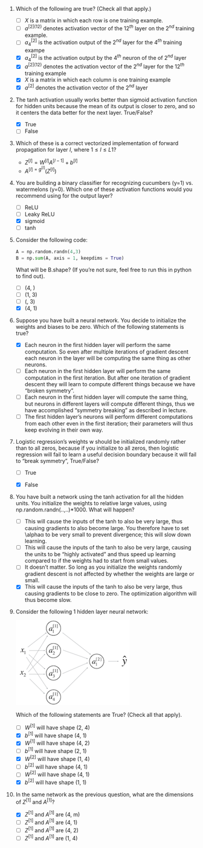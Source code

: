 1. Which of the following are true? (Check all that apply.)
    - [ ] $X$ is a matrix in which each row is one training example.
    - [ ] $a^{[2](1 2)}$ denotes activation vector of the $12^{th}$ layer on the $2^{nd}$ training example.
    - [ ] $a^{[2]}_ 4$ is the activation output of the $2^{nd}$ layer for the $4^{th}$ training exampe
    - [x] $a^{[2]}_ 4$ is the activation output by the $4^{th}$ neuron of the of $2^{nd}$ layer
    - [x] $a^{[2](1 2)}$ denotes the activation vector of the $2^{nd}$ layer for the $12^{th}$ training example
    - [x] $X$ is a matrix in which each column is one training example
    - [x] $a^{[2]}$ denotes the activation vector of the $2^{nd}$ layer

2. The tanh activation usually works better than sigmoid activation function for hidden units because the mean of its output is closer to zero, and so it centers the data better for the next layer. True/False?
    - [x] True
    - [ ] False

3. Which of these is a correct vectorized implementation of forward propagation for layer $l$, where $1 \leq l \leq L1$?
    - $Z^{[l]}=W^{[l]}A^{[l-1]}+b^{[l]}$
    - $A^{[l]=g^{[l]}}(Z^{[l]})$

4. You are building a binary classifier for recognizing cucumbers (y=1) vs. watermelons (y=0). Which one of these activation functions would you recommend using for the output layer?
    - [ ] ReLU
    - [ ] Leaky ReLU
    - [x] sigmoid
    - [ ] tanh

5. Consider the following code:
    
    ```python
    A = np.random.randn(4,3)
    B = np.sum(A, axis = 1, keepdims = True)
    ```

    What will be B.shape? (If you’re not sure, feel free to run this in python to find out).

    - [ ] (4, )
    - [ ] (1, 3)
    - [ ] (, 3)
    - [x] (4, 1)

6. Suppose you have built a neural network. You decide to initialize the weights and biases to be zero. Which of the following statements is true?
    - [x] Each neuron in the first hidden layer will perform the same computation. So even after multiple iterations of gradient descent each neuron in the layer will be computing the same thing as other neurons.
    - [ ] Each neuron in the first hidden layer will perform the same computation in the first iteration. But after one iteration of gradient descent they will learn to compute different things because we have “broken symmetry”.
    - [ ] Each neuron in the first hidden layer will compute the same thing, but neurons in different layers will compute different things, thus we have accomplished “symmetry breaking” as described in lecture.
    - [ ] The first hidden layer’s neurons will perform different computations from each other even in the first iteration; their parameters will thus keep evolving in their own way.

7. Logistic regression’s weights w should be initialized randomly rather than to all zeros, because if you initialize to all zeros, then logistic regression will fail to learn a useful decision boundary because it will fail to “break symmetry”, True/False?
    - [ ] True
    - [x] False


8. You have built a network using the tanh activation for all the hidden units. You initialize the weights to relative large values, using np.random.randn(..,..)*1000. What will happen?
    - [ ] This will cause the inputs of the tanh to also be very large, thus causing gradients to also become large. You therefore have to set \alphaα to be very small to prevent divergence; this will slow down learning.
    - [ ] This will cause the inputs of the tanh to also be very large, causing the units to be “highly activated” and thus speed up learning compared to if the weights had to start from small values.
    - [ ] It doesn’t matter. So long as you initialize the weights randomly gradient descent is not affected by whether the weights are large or small.
    - [x] This will cause the inputs of the tanh to also be very large, thus causing gradients to be close to zero. The optimization algorithm will thus become slow.

9. Consider the following 1 hidden layer neural network:

    ![](images/quiz1-1.png)

    Which of the following statements are True? (Check all that apply).

    - [ ] $W^{[1]}$ will have shape (2, 4)
    - [x] $b^{[1]}$ will have shape (4, 1)
    - [x] $W^{[1]}$ will have shape (4, 2)
    - [ ] $b^{[1]}$ will have shape (2, 1)
    - [x] $W^{[2]}$ will have shape (1, 4)
    - [ ] $b^{[2]}$ will have shape (4, 1)
    - [ ] $W^{[2]}$ will have shape (4, 1)
    - [x] $b^{[2]}$ will have shape (1, 1)

10. In the same network as the previous question, what are the dimensions of $Z^{[1]}$ and $A^{[1]}$?
    - [x] $Z^{[1]}$ and $A^{[1]}$ are (4, m)
    - [ ] $Z^{[1]}$ and $A^{[1]}$ are (4, 1)
    - [ ] $Z^{[1]}$ and $A^{[1]}$ are (4, 2)
    - [ ] $Z^{[1]}$ and $A^{[1]}$ are (1, 4)

